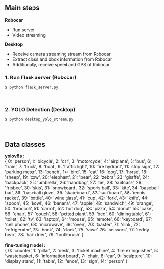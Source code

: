 ## Main steps
**Robocar**<br/>
- Run server<br/>
- Video streaming<br/>

**Desktop**<br/>
- Receive camera streaming stream from Robocar<br/>
- Extract class and bbox information from Robocar<br/>
- Additionally, receive speed and GPS of Robocar<br/>


### 1. Run Flask server (Robocar)
```
$ python flask_server.py
```
<br/>

### 2. YOLO Detection (Desktop)
```
$ python desktop_yolo_stream.py
```
<br>

## Data classes
**yolov8s :**<br/>
{ 0: 'person',
 1: 'bicycle',
 2: 'car',
 3: 'motorcycle',
 4: 'airplane',
 5: 'bus',
 6: 'train',
 7: 'truck',
 8: 'boat',
 9: 'traffic light',
 10: 'fire hydrant',
 11: 'stop sign',
 12: 'parking meter',
 13: 'bench',
 14: 'bird',
 15: 'cat',
 16: 'dog',
 17: 'horse',
 18: 'sheep',
 19: 'cow',
 20: 'elephant',
 21: 'bear',
 22: 'zebra',
 23: 'giraffe',
 24: 'backpack',
 25: 'umbrella',
 26: 'handbag',
 27: 'tie',
 28: 'suitcase',
 29: 'frisbee',
 30: 'skis',
 31: 'snowboard',
 32: 'sports ball',
 33: 'kite',
 34: 'baseball bat',
 35: 'baseball glove',
 36: 'skateboard',
 37: 'surfboard',
 38: 'tennis racket',
 39: 'bottle',
 40: 'wine glass',
 41: 'cup',
 42: 'fork',
 43: 'knife',
 44: 'spoon',
 45: 'bowl',
 46: 'banana',
 47: 'apple',
 48: 'sandwich',
 49: 'orange',
 50: 'broccoli',
 51: 'carrot',
 52: 'hot dog',
 53: 'pizza',
 54: 'donut',
 55: 'cake',
 56: 'chair',
 57: 'couch',
 58: 'potted plant',
 59: 'bed',
 60: 'dining table',
 61: 'toilet',
 62: 'tv',
 63: 'laptop',
 64: 'mouse',
 65: 'remote',
 66: 'keyboard',
 67: 'cell phone',
 68: 'microwave',
 69: 'oven',
 70: 'toaster',
 71: 'sink',
 72: 'refrigerator',
 73: 'book',
 74: 'clock',
 75: 'vase',
 76: 'scissors',
 77: 'teddy bear',
 78: 'hair drier',
 79: 'toothbrush'
 }
 <br/><br/>
 **fine-tuning model :**<br/>
{ 0: 'counter',
 1: 'pillar',
 2: 'desk',
 3: 'ticket machine',
 4: 'fire extinguisher',
 5: 'wastebasket',
 6: 'information board',
 7: 'chair',
 8: 'car',
 9: 'sculpture',
 10: 'display stand',
 11: 'table',
 12: 'fence',
 13: 'sign',
 14: 'person'
 }
 
